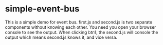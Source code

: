 # simple-event-bus
This is a simple demo for event bus.
first.js and second.js is two separate components without knowing each other.
You need you open your browser console to see the output.
When clicking btn1, the second.js will console the output which means second.js knows it, and vice versa. 
